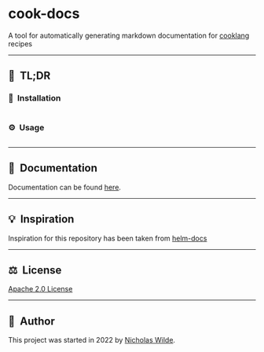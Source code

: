 # cook-docs
A tool for automatically generating markdown documentation for [cooklang][1] recipes

---

## :rocket:&nbsp; TL;DR

### :floppy_disk:&nbsp; Installation

```
```

### :gear:&nbsp; Usage

```
```

---

## :book:&nbsp; Documentation

Documentation can be found [here](http://nicholaswilde.io/cook-docs).

---

## :bulb:&nbsp; Inspiration

Inspiration for this repository has been taken from [helm-docs](https://github.com/norwoodj/helm-docs)

---

## ​:balance_scale:​&nbsp;​ License

​[​Apache 2.0 License​](./LICENSE)

---

## ​:pencil:​&nbsp;​ Author

​This project was started in 2022 by [​Nicholas Wilde​](https://github.com/nicholaswilde/).

[1]: https://cooklang.org/

